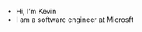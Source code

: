 - Hi, I’m Kevin
- I am a software engineer at Microsft 

<!---
kwonus-msft/kwonus-msft is a ✨ special ✨ repository because its `README.md` (this file) appears on your GitHub profile.
You can click the Preview link to take a look at your changes.
--->
